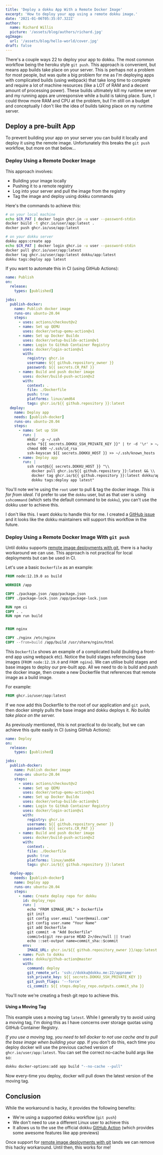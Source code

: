 ```yaml
---
title: 'Deploy a dokku App With a Remote Docker Image'
excerpt: 'How to deploy your app using a remote dokku image.'
date: '2021-01-06T05:35:07.322Z'
author:
  name: Richard Willis
  picture: '/assets/blog/authors/richard.jpg'
ogImage:
  url: '/assets/blog/hello-world/cover.jpg'
draft: false
---
```


There's a couple ways 22 to deploy your app to dokku. The most common workflow being the heroku style `git push`. This approach is convenient, but means app builds take place on your server. This is perhaps not a problem for most people, but was quite a big problem for me as I'm deploying apps with complicated builds (using webpack) that take long time to complete and require a lot of machine resources (like a LOT of RAM and a decent amount of processing power). These builds ultimately kill my runtime server and my running apps are unresponsive while a build is taking place. Sure, I could throw more RAM and CPU at the problem, but I'm still on a budget and conceptually I don't like the idea of builds taking place on my runtime server.

## Deploy a pre-built App

To prevent building your app on your server you can build it locally and deploy it using the remote image. Unfortunately this breaks the `git push` workflow, but more on that below...

### Deploy Using a Remote Docker Image

This approach involves:

- Building your image locally
- Pushing it to a remote registry
- Log into your server and pull the image from the registry
- Tag the image and deploy using dokku commands

Here's the commands to achieve this:

```bash
# on your local machine
echo $CR_PAT | docker login ghcr.io -u user --password-stdin
docker build -t ghcr.io/user/app:latest .
docker push ghcr.io/use/app:latest

# on your dokku server
dokku apps:create app
echo $CR_PAT | docker login ghcr.io -u user --password-stdin
docker pull ghcr.io/user/app:latest
docker tag ghcr.io/user/app:latest dokku/app:latest
dokku tags:deploy app latest
```

If you want to automate this in CI (using GitHub Actions):

```yaml
name: Publish
on:
  release:
    types: [published]

jobs:
  publish-docker:
    name: Publish docker image
    runs-on: ubuntu-20.04
    steps:
      - uses: actions/checkout@v2
      - name: Set up QEMU
        uses: docker/setup-qemu-action@v1
      - name: Set up Docker Buildx
        uses: docker/setup-buildx-action@v1
      - name: Login to GitHub Container Registry
        uses: docker/login-action@v1
        with:
          registry: ghcr.io
          username: ${{ github.repository_owner }}
          password: ${{ secrets.CR_PAT }}
      - name: Build and push docker image
        uses: docker/build-push-action@v2
        with:
          context: .
          file: ./Dockerfile
          push: true
          platforms: linux/amd64
          tags: ghcr.io/${{ github.repository }}:latest
  deploy:
    name: Deploy app
    needs: [publish-docker]
    runs-on: ubuntu-20.04
    steps:
      - name: Set up SSH
        run: |
          mkdir -p ~/.ssh
          echo "${{ secrets.DOKKU_SSH_PRIVATE_KEY }}" | tr -d '\r' > ~/.ssh/id_rsa
          chmod 600 ~/.ssh/id_rsa
          ssh-keyscan ${{ secrets.DOKKU_HOST }} >> ~/.ssh/known_hosts
      - name: Deploy app
        run: |
          ssh root@${{ secrets.DOKKU_HOST }} "\\
            docker pull ghcr.io/${{ github.repository }}:latest && \\
            docker tag ghcr.io/${{ github.repository }}:latest dokku/app:latest && \\
            dokku tags:deploy app latest"
```

You'll note we're using the `root` user to pull & tag the docker image. _This is far from ideal._ I'd prefer to use the `dokku` user, but as that user is using `sshcommand` (which sets the default command to be `dokku`), you can't use the dokku user to achieve this.

I don't like this. I want dokku to handle this for me. I created a [GitHub issue](https://github.com/dokku/dokku/issues/4296) and it looks like the dokku maintainers will support this workflow in the future.

### Deploy Using a Remote Docker Image With `git push`

Until dokku supports [remote image deployments with git](https://github.com/dokku/dokku/issues/4296), there is a hacky workaround we can use. This approach is not practical for local deployments but can be used in CI.

Let's use a basic `Dockerfile` as an example:

```dockerfile
FROM node:12.19.0 as build

WORKDIR /app

COPY ./package.json /app/package.json
COPY ./package-lock.json /app/package-lock.json

RUN npm ci
COPY . .
RUN npm run build


FROM nginx

COPY ./nginx /etc/nginx
COPY --from=build /app/build /usr/share/nginx/html
```

This `Dockerfile` shows an example of a complicated build (building a front-end app using webpack etc). Notice the build stages referencing base images (`FROM node:12.19.0` and `FROM nginx`). We can utilise build stages and base images to deploy our pre-built app. All we need to do is build and push the docker image, then create a new Dockerfile that references that remote image as a build image.

For example:

```dockerfile
FROM ghcr.io/user/app:latest
```

If we now add this Dockerfile to the root of our application and `git push`, then docker simply pulls the base image and dokku deploys it. _No builds take place on the server._

As previously mentioned, this is not practical to do locally, but we can achieve this quite easily in CI (using GitHub Actions):

```yaml
name: Deploy
on:
  release:
    types: [published]

jobs:
  publish-docker:
    name: Publish docker image
    runs-on: ubuntu-20.04
    steps:
      - uses: actions/checkout@v2
      - name: Set up QEMU
        uses: docker/setup-qemu-action@v1
      - name: Set up Docker Buildx
        uses: docker/setup-buildx-action@v1
      - name: Login to GitHub Container Registry
        uses: docker/login-action@v1
        with:
          registry: ghcr.io
          username: ${{ github.repository_owner }}
          password: ${{ secrets.CR_PAT }}
      - name: Build and push docker image
        uses: docker/build-push-action@v2
        with:
          context: .
          file: ./Dockerfile
          push: true
          platforms: linux/amd64
          tags: ghcr.io/${{ github.repository }}:latest

  deploy-app:
    needs: [publish-docker]
    name: Deploy app
    runs-on: ubuntu-20.04
    steps:
      - name: Create deploy repo for dokku
        id: deploy_repo
        run: |
          echo "FROM $IMAGE_URL" > Dockerfile
          git init
          git config user.email "user@email.com"
          git config user.name "Your Name"
          git add Dockerfile
          git commit -m "Add Dockerfile"
          commit=$(git rev-parse HEAD 2>/dev/null || true)
          echo ::set-output name=commit_sha::$commit
        env:
          IMAGE_URL: ghcr.io/${{ github.repository_owner }}/app:latest
      - name: Push to dokku
        uses: dokku/github-action@master
        with:
          command: deploy
          git_remote_url: 'ssh://dokku@dokku.me:22/appname'
          ssh_private_key: ${{ secrets.DOKKU_SSH_PRIVATE_KEY }}
          git_push_flags: '--force'
          ci_commit: ${{ steps.deploy_repo.outputs.commit_sha }}
```

You'll note we're creating a fresh git repo to achieve this.

#### Using a Moving Tag

This example uses a moving tag `latest`. While I generally try to avoid using a moving tag, I'm doing this as I have concerns over storage quotas using GitHub Container Registry.

_If you use a moving tag, you need to tell docker to not use cache and to pull the base image when building your app._ If you don't do this, each time you deploy docker will use the previous cached version of `ghcr.io/user/app:latest`. You can set the correct no-cache build args like so:

```bash
dokku docker-options:add app build "--no-cache --pull"
```

Now every-time you deploy, docker will pull down the latest version of the moving tag.

## Conclusion

While the workaround is hacky, it provides the following benefits:

- We're using a supported dokku workflow (`git push`)
- We don't need to use a different Linux user to achieve this
- It allows us to the use the official dokku [GitHub Action](https://github.com/dokku/github-action) (which provides some awesome features like app previews)

Once support for [remote image deployments with git](https://github.com/dokku/dokku/issues/4296) lands we can remove this hacky workaround. Until then, this works for me!
